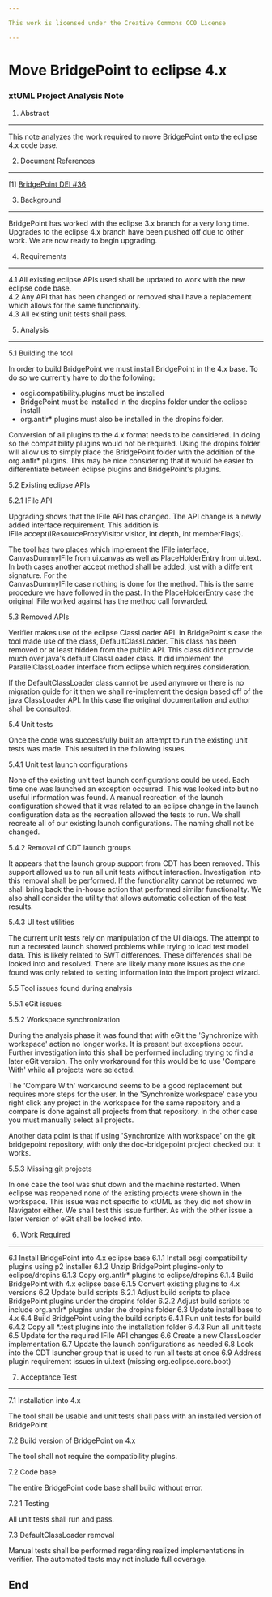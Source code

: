```yaml
---

This work is licensed under the Creative Commons CC0 License

---
```


# Move BridgePoint to eclipse 4.x
### xtUML Project Analysis Note

1. Abstract
-----------
This note analyzes the work required to move BridgePoint onto the eclipse 4.x
code base.

2. Document References
----------------------
[1] [BridgePoint DEI #36](https://support.onefact.net/redmine/issues/36)  

3. Background
-------------
BridgePoint has worked with the eclipse 3.x branch for a very long time.  
Upgrades to the eclipse 4.x branch have been pushed off due to other work.  We 
are now ready to begin upgrading.   

4. Requirements
---------------
4.1 All existing eclipse APIs used shall be updated to work with the new eclipse
    code base.      
4.2 Any API that has been changed or removed shall have a replacement which
    allows for the same functionality.     
4.3 All existing unit tests shall pass.   

5. Analysis
-----------
5.1 Building the tool

In order to build BridgePoint we must install BridgePoint in the 4.x base.  To
do so we currently have to do the following:

- osgi.compatibility.plugins must be installed
- BridgePoint must be installed in the dropins folder under the eclipse install
- org.antlr* plugins must also be installed in the dropins folder.

Conversion of all plugins to the 4.x format needs to be considered.  In doing so
the compatibility plugins would not be required.  Using the dropins folder will
allow us to simply place the BridgePoint folder with the addition of the
org.antlr* plugins.  This may be nice considering that it would be easier to
differentiate between eclipse plugins and BridgePoint's plugins.

5.2 Existing eclipse APIs   

5.2.1 IFile API   

Upgrading shows that the IFile API has changed.  The API change is a newly added
interface requirement.  This addition is IFile.accept(IResourceProxyVisitor
visitor, int depth, int memberFlags).

The tool has two places which implement the IFile interface, CanvasDummyIFile
from ui.canvas as well as PlaceHolderEntry from ui.text.  In both cases another
accept method shall be added, just with a different signature.  For the   
CanvasDummyIFile case nothing is done for the method.  This is the same
procedure we have followed in the past.  In the PlaceHolderEntry case the
original IFile worked against has the method call forwarded.
  
5.3 Removed APIs   

Verifier makes use of the eclipse ClassLoader API.  In BridgePoint's case the
tool made use of the class, DefaultClassLoader.  This class has been removed or
at least hidden from the public API.  This class did not provide much over
java's default ClassLoader class.  It did implement the ParallelClassLoader
interface from eclipse which requires consideration.

If the DefaultClassLoader class cannot be used anymore or there is no migration
guide for it then we shall re-implement the design based off of the java
ClassLoader API.  In this case the original documentation and author shall be
consulted.

5.4 Unit tests

Once the code was successfully built an attempt to run the existing unit tests
was made.  This resulted in the following issues.

5.4.1 Unit test launch configurations

None of the existing unit test launch configurations could be used.  Each time
one was launched an exception occurred.  This was looked into but no useful
information was found.  A manual recreation of the launch configuration showed
that it was related to an eclipse change in the launch configuration data as the
recreation allowed the tests to run.  We shall recreate all of our existing
launch configurations.  The naming shall not be changed.

5.4.2 Removal of CDT launch groups

It appears that the launch group support from CDT has been removed.  This
support allowed us to run all unit tests without interaction.  Investigation
into this removal shall be performed.  If the functionality cannot be returned
we shall bring back the in-house action that performed similar functionality.
We also shall consider the utility that allows automatic collection of the test
results.

5.4.3 UI test utilities

The current unit tests rely on manipulation of the UI dialogs.  The attempt to
run a recreated launch showed problems while trying to load test model data.
This is likely related to SWT differences.  These differences shall be looked
into and resolved.  There are likely many more issues as the one found was only
related to setting information into the import project wizard.

5.5 Tool issues found during analysis   

5.5.1 eGit issues   

5.5.2 Workspace synchronization   

During the analysis phase it was found that with eGit the 'Synchronize with
workspace' action no longer works.  It is present but exceptions occur.  Further
investigation into this shall be performed including trying to find a later eGit
version.  The only workaround for this would be to use 'Compare With' while all
projects were selected.

The 'Compare With' workaround seems to be a good replacement but requires more
steps for the user.  In the 'Synchronize workspace' case you right click any
project in the workspace for the same repository and a compare is done against
all projects from that repository.  In the other case you must manually select
all projects.

Another data point is that if using 'Synchronize with workspace' on the git
bridgepoint repository, with only the doc-bridgepoint project checked out it
works.
 
5.5.3 Missing git projects

In one case the tool was shut down and the machine restarted.  When eclipse was
reopened none of the existing projects were shown in the workspace.  This issue
was not specific to xtUML as they did not show in Navigator either.  We shall
test this issue further.  As with the other issue a later version of eGit shall
be looked into.

6. Work Required
----------------
6.1 Install BridgePoint into 4.x eclipse base
6.1.1 Install osgi compatibility plugins using p2 installer
6.1.2 Unzip BridgePoint plugins-only to eclipse/dropins
6.1.3 Copy org.antlr* plugins to eclipse/dropins
6.1.4 Build BridgePoint with 4.x eclipse base
6.1.5 Convert existing plugins to 4.x versions
6.2 Update build scripts
6.2.1 Adjust build scripts to place BridgePoint plugins under the dropins folder
6.2.2 Adjust build scripts to include org.antlr* plugins under the dropins
      folder
6.3 Update install base to 4.x
6.4 Build BridgePoint using the build scripts
6.4.1 Run unit tests for build
6.4.2 Copy all *.test plugins into the installation folder
6.4.3 Run all unit tests
6.5 Update for the required IFile API changes
6.6 Create a new ClassLoader implementation
6.7 Update the launch configurations as needed
6.8 Look into the CDT launcher group that is used to run all tests at once
6.9 Address plugin requirement issues in ui.text (missing org.eclipse.core.boot)

7. Acceptance Test
------------------
7.1 Installation into 4.x

The tool shall be usable and unit tests shall pass with an installed version of
BridgePoint

7.2 Build version of BridgePoint on 4.x

The tool shall not require the compatibility plugins.   

7.2 Code base

The entire BridgePoint code base shall build without error.

7.2.1 Testing

All unit tests shall run and pass.

7.3 DefaultClassLoader removal

Manual tests shall be performed regarding realized implementations in verifier.
The automated tests may not include full coverage.   

End
---
